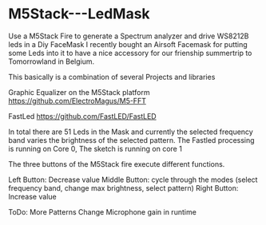 # M5Stack---LedMask
Use a M5Stack Fire to generate a Spectrum analyzer and drive WS8212B leds in a Diy FaceMask
I recently bought an Airsoft Facemask for putting some Leds into it to have a nice accessory for our frienship summertrip to Tomorrowland in Belgium.

This basically is a combination of several Projects and libraries

Graphic Equalizer on the M5Stack platform
https://github.com/ElectroMagus/M5-FFT

FastLed
https://github.com/FastLED/FastLED

In total there are 51 Leds in the Mask and currently the selected frequency band varies the brightness of the selected pattern.
The Fastled processing is running on Core 0, The sketch is running on core 1

The three buttons of the M5Stack fire execute different functions.

Left Button: Decrease value
Middle Button: cycle through the modes (select frequency band, change max brightness, select pattern)
Right Button: Increase value

ToDo:
More Patterns
Change Microphone gain in runtime
